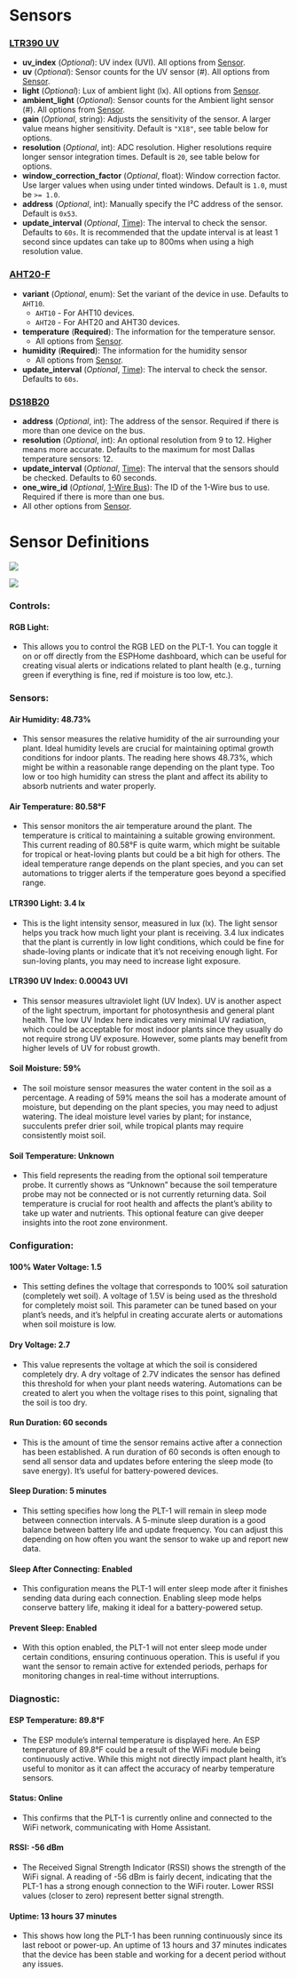 # Sensors

### <a href="https://optoelectronics.liteon.com/upload/download/DS86-2015-0004/LTR-390UV_Final_%20DS_V1%201.pdf" target="_blank" rel="noopener">LTR390 UV</a>

* **uv\_index** (*Optional*): UV index (UVI). All options from [Sensor](https://esphome.io/components/sensor/#config-sensor).
* **uv** (*Optional*): Sensor counts for the UV sensor (#). All options from [Sensor](https://esphome.io/components/sensor/#config-sensor).
* **light** (*Optional*): Lux of ambient light (lx). All options from [Sensor](https://esphome.io/components/sensor/#config-sensor).
* **ambient\_light** (*Optional*): Sensor counts for the Ambient light sensor (#). All options from [Sensor](https://esphome.io/components/sensor/#config-sensor).
* **gain** (*Optional*, string): Adjusts the sensitivity of the sensor. A larger value means higher sensitivity. Default is `"X18"`, see table below for options.
* **resolution** (*Optional*, int): ADC resolution. Higher resolutions require longer sensor integration times. Default is `20`, see table below for options.
* **window\_correction\_factor** (*Optional*, float): Window correction factor. Use larger values when using under tinted windows. Default is `1.0`, must be `>= 1.0`.
* **address** (*Optional*, int): Manually specify the I²C address of the sensor. Default is `0x53`.
* **update\_interval** (*Optional*, [Time](https://esphome.io/guides/configuration-types#config-time)): The interval to check the sensor. Defaults to `60s`. It is recommended that the update interval is at least 1 second since updates can take up to 800ms when using a high resolution value.

### <a href="https://files.seeedstudio.com/wiki/Grove-AHT20_I2C_Industrial_Grade_Temperature_and_Humidity_Sensor/AHT20-datasheet-2020-4-16.pdf" target="_blank" rel="noopener">AHT20-F</a>

* **variant** (*Optional*, enum): Set the variant of the device in use. Defaults to `AHT10`.
  * `AHT10` - For AHT10 devices.
  * `AHT20` - For AHT20 and AHT30 devices.
* **temperature** (**Required**): The information for the temperature sensor.
  * All options from [Sensor](https://esphome.io/components/sensor/#config-sensor).
* **humidity** (**Required**): The information for the humidity sensor
  * All options from [Sensor](https://esphome.io/components/sensor/#config-sensor).
* **update\_interval** (*Optional*, [Time](https://esphome.io/guides/configuration-types#config-time)): The interval to check the sensor. Defaults to `60s`.

### <a href="https://www.analog.com/media/en/technical-documentation/data-sheets/ds18b20.pdf" target="_blank" rel="noopener">DS18B20</a>

* **address** (*Optional*, int): The address of the sensor. Required if there is more than one device on the bus.
* **resolution** (*Optional*, int): An optional resolution from 9 to 12. Higher means more accurate. Defaults to the maximum for most Dallas temperature sensors: 12.
* **update\_interval** (*Optional*, [Time](https://esphome.io/guides/configuration-types#config-time)): The interval that the sensors should be checked. Defaults to 60 seconds.
* **one\_wire\_id** (*Optional*, [1-Wire Bus](https://esphome.io/components/one_wire#one-wire)): The ID of the 1-Wire bus to use. Required if there is more than one bus.
* All other options from [Sensor](https://esphome.io/components/sensor/#config-sensor).

# Sensor Definitions

![](../../assets/screenshot-2024-10-03-at-4-10-25-pm.png)

![](../../assets/screenshot-2024-10-03-at-2-25-47-pm.png)

### Controls:

#### RGB Light:

* This allows you to control the RGB LED on the PLT-1. You can toggle it on or off directly from the ESPHome dashboard, which can be useful for creating visual alerts or indications related to plant health (e.g., turning green if everything is fine, red if moisture is too low, etc.).

### Sensors:

#### Air Humidity: 48.73%

* This sensor measures the relative humidity of the air surrounding your plant. Ideal humidity levels are crucial for maintaining optimal growth conditions for indoor plants. The reading here shows 48.73%, which might be within a reasonable range depending on the plant type. Too low or too high humidity can stress the plant and affect its ability to absorb nutrients and water properly.

#### Air Temperature: 80.58°F

* This sensor monitors the air temperature around the plant. The temperature is critical to maintaining a suitable growing environment. This current reading of 80.58°F is quite warm, which might be suitable for tropical or heat-loving plants but could be a bit high for others. The ideal temperature range depends on the plant species, and you can set automations to trigger alerts if the temperature goes beyond a specified range.

#### LTR390 Light: 3.4 lx

* This is the light intensity sensor, measured in lux (lx). The light sensor helps you track how much light your plant is receiving. 3.4 lux indicates that the plant is currently in low light conditions, which could be fine for shade-loving plants or indicate that it’s not receiving enough light. For sun-loving plants, you may need to increase light exposure.

#### LTR390 UV Index: 0.00043 UVI

* This sensor measures ultraviolet light (UV Index). UV is another aspect of the light spectrum, important for photosynthesis and general plant health. The low UV Index here indicates very minimal UV radiation, which could be acceptable for most indoor plants since they usually do not require strong UV exposure. However, some plants may benefit from higher levels of UV for robust growth.

#### Soil Moisture: 59%

* The soil moisture sensor measures the water content in the soil as a percentage. A reading of 59% means the soil has a moderate amount of moisture, but depending on the plant species, you may need to adjust watering. The ideal moisture level varies by plant; for instance, succulents prefer drier soil, while tropical plants may require consistently moist soil.

#### Soil Temperature: Unknown

* This field represents the reading from the optional soil temperature probe. It currently shows as “Unknown” because the soil temperature probe may not be connected or is not currently returning data. Soil temperature is crucial for root health and affects the plant’s ability to take up water and nutrients. This optional feature can give deeper insights into the root zone environment.

### Configuration:

#### 100% Water Voltage: 1.5

* This setting defines the voltage that corresponds to 100% soil saturation (completely wet soil). A voltage of 1.5V is being used as the threshold for completely moist soil. This parameter can be tuned based on your plant’s needs, and it’s helpful in creating accurate alerts or automations when soil moisture is low.

#### Dry Voltage: 2.7

* This value represents the voltage at which the soil is considered completely dry. A dry voltage of 2.7V indicates the sensor has defined this threshold for when your plant needs watering. Automations can be created to alert you when the voltage rises to this point, signaling that the soil is too dry.

#### Run Duration: 60 seconds

* This is the amount of time the sensor remains active after a connection has been established. A run duration of 60 seconds is often enough to send all sensor data and updates before entering the sleep mode (to save energy). It’s useful for battery-powered devices.

#### Sleep Duration: 5 minutes

* This setting specifies how long the PLT-1 will remain in sleep mode between connection intervals. A 5-minute sleep duration is a good balance between battery life and update frequency. You can adjust this depending on how often you want the sensor to wake up and report new data.

#### Sleep After Connecting: Enabled

* This configuration means the PLT-1 will enter sleep mode after it finishes sending data during each connection. Enabling sleep mode helps conserve battery life, making it ideal for a battery-powered setup.

#### Prevent Sleep: Enabled

* With this option enabled, the PLT-1 will not enter sleep mode under certain conditions, ensuring continuous operation. This is useful if you want the sensor to remain active for extended periods, perhaps for monitoring changes in real-time without interruptions.

### Diagnostic:

#### ESP Temperature: 89.8°F

* The ESP module’s internal temperature is displayed here. An ESP temperature of 89.8°F could be a result of the WiFi module being continuously active. While this might not directly impact plant health, it’s useful to monitor as it can affect the accuracy of nearby temperature sensors.

#### Status: Online

* This confirms that the PLT-1 is currently online and connected to the WiFi network, communicating with Home Assistant.

#### RSSI: -56 dBm

* The Received Signal Strength Indicator (RSSI) shows the strength of the WiFi signal. A reading of -56 dBm is fairly decent, indicating that the PLT-1 has a strong enough connection to the WiFi router. Lower RSSI values (closer to zero) represent better signal strength.

#### Uptime: 13 hours 37 minutes

* This shows how long the PLT-1 has been running continuously since its last reboot or power-up. An uptime of 13 hours and 37 minutes indicates that the device has been stable and working for a decent period without any issues.